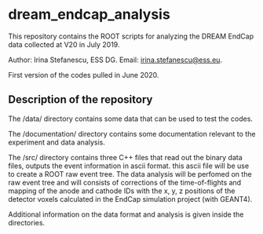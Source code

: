 # dream_endcap_analysis

This repository contains the ROOT scripts for analyzing the DREAM EndCap data collected at V20 in July 2019.

Author: Irina Stefanescu, ESS DG. Email: irina.stefanescu@ess.eu.

First version of the codes pulled in June 2020. 

Description of the repository
-----------------------------

The /data/ directory contains some data that can be used to test the codes. 

The /documentation/ directory contains some documentation relevant to the experiment and data analysis. 

The /src/ directory contains three C++ files that read out the binary data files, outputs the event information in ascii format. this ascii file will be use to create a ROOT raw event tree. The data analysis will be perfomed on the raw event tree and will consists  of corrections of the time-of-flights and mapping of the anode and cathode IDs with the x, y, z positions of the detector voxels calculated in the EndCap simulation project (with GEANT4).   

Additional information on the data format and analysis is given inside the directories. 
